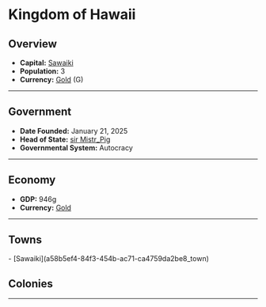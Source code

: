 <!--UNDEDITED FILE, remove this entire line if this file has been edited!-->
# <!--NAME-->Kingdom of Hawaii<!--NAME-->

## Overview

- **Capital:** <!--CAPITAL_LINK-->[Sawaiki](a58b5ef4-84f3-454b-ac71-ca4759da2be8_town)<!--CAPITAL_LINK-->
- **Population:** <!--POPULATION-->3<!--POPULATION-->
- **Currency:** <!--CURRENCY_LINK-->[Gold](Gold_currency)<!--CURRENCY_LINK--> (<!--CURRENCY_ABV-->G<!--CURRENCY_ABV-->)

---

## Government

- **Date Founded:** <!--FOUNDED-->January 21, 2025<!--FOUNDED-->
- **Head of State:** <!--LEADER_TITLE_LINK-->[sir Mistr_Pig](Mistr_Pig_user)<!--LEADER_TITLE_LINK-->
- **Governmental System:** <!--GOVERNMENT-->Autocracy<!--GOVERNMENT-->

---

## Economy

- **GDP:** <!--GDP-->946g<!--GDP-->
- **Currency:** <!--CURRENCY_LINK-->[Gold](Gold_currency)<!--CURRENCY_LINK-->

---

## Towns

<!--TOWNS-->- [Sawaiki](a58b5ef4-84f3-454b-ac71-ca4759da2be8_town)<!--TOWNS-->

## Colonies

<!--COLONIES--><!--COLONIES-->

---